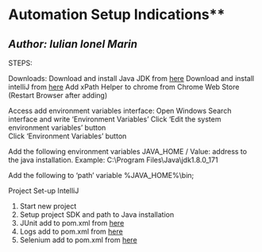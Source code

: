 

# Automation Setup Indications**





## *Author: Iulian Ionel Marin*





STEPS:

Downloads:
Download and install Java JDK  from [here](http://www.oracle.com/technetwork/java/javase/downloads/jdk8-downloads-2133151.html)
Download and install intelliJ from [here](https://www.jetbrains.com/idea/download/download-thanks.html?platform=windows&code=IIC)
Add xPath Helper to chrome from Chrome Web Store (Restart Browser after adding)
	

Access add environment variables interface:
	Open Windows Search interface and write ‘Environment Variables’
	Click ‘Edit the system environment variables’ button  
	Click ‘Environment Variables’ button  


Add the following environment variables
	JAVA_HOME   /  Value: address to the java installation. Example: C:\Program Files\Java\jdk1.8.0_171

Add the following to ‘path’ variable
	%JAVA_HOME%\bin;

 


Project Set-up IntelliJ
1. Start new project
2. Setup project SDK and path to Java installation
3. JUnit add to pom.xml from [here](https://mvnrepository.com/artifact/junit/junit/4.12)
4. Logs add to pom.xml from [here](https://mvnrepository.com/artifact/net.logstash.logback/logstash-logback-encoder/5.2)
5. Selenium add to pom.xml from [here](https://mvnrepository.com/artifact/org.seleniumhq.selenium/selenium-java/3.14.0)
	





